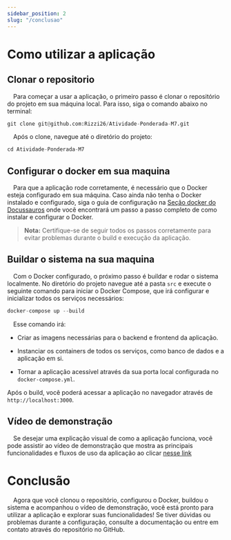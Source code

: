 ```yaml
---
sidebar_position: 2
slug: "/conclusao"
---
```


# Como utilizar a aplicação

## Clonar o repositorio 

&emsp;Para começar a usar a aplicação, o primeiro passo é clonar o repositório do projeto em sua máquina local. Para isso, siga o comando abaixo no terminal:

```python
git clone git@github.com:Rizzi26/Atividade-Ponderada-M7.git
```

&emsp;Após o clone, navegue até o diretório do projeto:

```python
cd Atividade-Ponderada-M7
```

## Configurar o docker em sua maquina

&emsp;Para que a aplicação rode corretamente, é necessário que o Docker esteja configurado em sua máquina. Caso ainda não tenha o Docker instalado e configurado, siga o guia de configuração na [Seção docker do Docussauros](http://localhost:3000/Atividade-Ponderada-M7/docker) onde você encontrará um passo a passo completo de como instalar e configurar o Docker.

>**Nota:** Certifique-se de seguir todos os passos corretamente para evitar problemas durante o build e execução da aplicação.

## Buildar o sistema na sua maquina

&emsp;Com o Docker configurado, o próximo passo é buildar e rodar o sistema localmente. No diretório do projeto navegue até a pasta `src` e execute o seguinte comando para iniciar o Docker Compose, que irá configurar e inicializar todos os serviços necessários:

```python
docker-compose up --build
```

&emsp;Esse comando irá:

- Criar as imagens necessárias para o backend e frontend da aplicação.

- Instanciar os containers de todos os serviços, como banco de dados e a aplicação em si.

- Tornar a aplicação acessível através da sua porta local configurada no `docker-compose.yml`.

Após o build, você poderá acessar a aplicação no navegador através de `http://localhost:3000`.

## Vídeo de demonstração

&emsp;Se desejar uma explicação visual de como a aplicação funciona, você pode assistir ao vídeo de demonstração que mostra as principais funcionalidades e fluxos de uso da aplicação ao clicar [nesse link](https://youtu.be/N_kApI3CcVI)

# Conclusão

&emsp;Agora que você clonou o repositório, configurou o Docker, buildou o sistema e acompanhou o vídeo de demonstração, você está pronto para utilizar a aplicação e explorar suas funcionalidades! Se tiver dúvidas ou problemas durante a configuração, consulte a documentação ou entre em contato através do repositório no GitHub.

